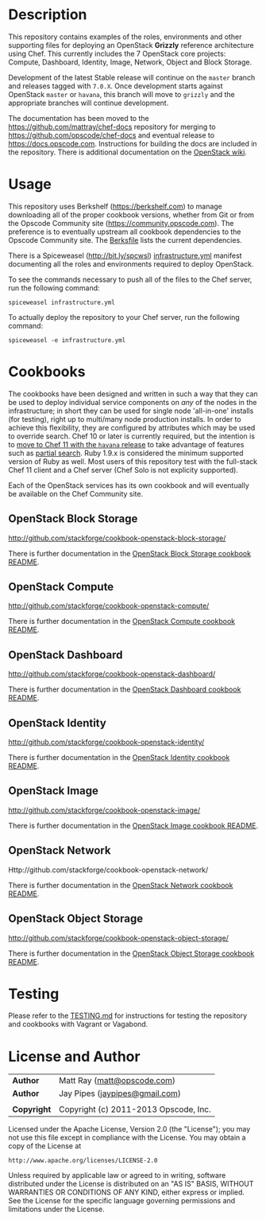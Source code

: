# Description #

This repository contains examples of the roles, environments and other supporting files for deploying an OpenStack **Grizzly** reference architecture using Chef. This currently includes the 7 OpenStack core projects: Compute, Dashboard, Identity, Image, Network, Object and Block Storage.

Development of the latest Stable release will continue on the `master` branch and releases tagged with `7.0.X`. Once development starts against OpenStack `master` or `havana`, this branch will move to `grizzly` and the appropriate branches will continue development.

The documentation has been moved to the https://github.com/mattray/chef-docs repository for merging to https://github.com/opscode/chef-docs and eventual release to https://docs.opscode.com. Instructions for building the docs are included in the repository. There is additional documentation on the [OpenStack wiki](https://wiki.openstack.org/wiki/Chef/GettingStarted).

# Usage #

This repository uses Berkshelf (https://berkshelf.com) to manage downloading all of the proper cookbook versions, whether from Git or from the Opscode Community site (https://community.opscode.com). The preference is to eventually upstream all cookbook dependencies to the Opscode Community site. The [Berksfile](Berksfile) lists the current dependencies.

There is a Spiceweasel (http://bit.ly/spcwsl) [infrastructure.yml](infrastructure.yml) manifest documenting all the roles and environments required to deploy OpenStack.

To see the commands necessary to push all of the files to the Chef server, run the following command:

```
spiceweasel infrastructure.yml
```

To actually deploy the repository to your Chef server, run the following command:

```
spiceweasel -e infrastructure.yml
```

# Cookbooks #

The cookbooks have been designed and written in such a way that they can be used to deploy individual service components on _any_ of the nodes in the infrastructure; in short they can be used for single node 'all-in-one' installs (for testing), right up to multi/many node production installs. In order to achieve this flexibility, they are configured by attributes which may be used to override search. Chef 10 or later is currently required, but the intention is to [move to Chef 11 with the `havana` release](https://bugs.launchpad.net/openstack-chef/+bug/1183540) to take advantage of features such as [partial search](http://docs.opscode.com/essentials_search_partial.html). Ruby 1.9.x is considered the minimum supported version of Ruby as well. Most users of this repository test with the full-stack Chef 11 client and a Chef server (Chef Solo is not explicity supported).

Each of the OpenStack services has its own cookbook and will eventually be available on the Chef Community site.

## OpenStack Block Storage ##

http://github.com/stackforge/cookbook-openstack-block-storage/

There is further documentation in the [OpenStack Block Storage cookbook README](http://github.com/stackforge/cookbook-openstack-block-storage/).

## OpenStack Compute ##

http://github.com/stackforge/cookbook-openstack-compute/

There is further documentation in the [OpenStack Compute cookbook README](http://github.com/stackforge/cookbook-openstack-compute/).

## OpenStack Dashboard ##

http://github.com/stackforge/cookbook-openstack-dashboard/

There is further documentation in the [OpenStack Dashboard cookbook README](http://github.com/stackforge/cookbook-openstack-dashboard/).

## OpenStack Identity ##

http://github.com/stackforge/cookbook-openstack-identity/

There is further documentation in the [OpenStack Identity cookbook README](http://github.com/stackforge/cookbook-openstack-identity/).

## OpenStack Image ##

http://github.com/stackforge/cookbook-openstack-image/

There is further documentation in the [OpenStack Image cookbook README](http://github.com/stackforge/cookbook-openstack-image/).

## OpenStack Network ##

Http://github.com/stackforge/cookbook-openstack-network/

There is further documentation in the [OpenStack Network cookbook README](http://github.com/stackforge/cookbook-openstack-network/).

## OpenStack Object Storage ##

http://github.com/stackforge/cookbook-openstack-object-storage/

There is further documentation in the [OpenStack Object Storage cookbook README](http://github.com/stackforge/cookbook-openstack-object-storage/).

# Testing #

Please refer to the [TESTING.md](TESTING.md) for instructions for testing the repository and cookbooks with Vagrant or Vagabond.

# License and Author #

|                      |                                          |
|:---------------------|:-----------------------------------------|
| **Author**           | Matt Ray (<matt@opscode.com>)            |
| **Author**           | Jay Pipes (<jaypipes@gmail.com>)         |
|                      |                                          |
| **Copyright**        | Copyright (c) 2011-2013 Opscode, Inc.    |

Licensed under the Apache License, Version 2.0 (the "License");
you may not use this file except in compliance with the License.
You may obtain a copy of the License at

    http://www.apache.org/licenses/LICENSE-2.0

Unless required by applicable law or agreed to in writing, software
distributed under the License is distributed on an "AS IS" BASIS,
WITHOUT WARRANTIES OR CONDITIONS OF ANY KIND, either express or implied.
See the License for the specific language governing permissions and
limitations under the License.

